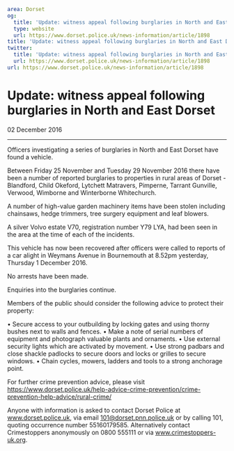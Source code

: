 ```yaml
area: Dorset
og:
  title: 'Update: witness appeal following burglaries in North and East Dorset'
  type: website
  url: https://www.dorset.police.uk/news-information/article/1898
title: 'Update: witness appeal following burglaries in North and East Dorset |'
twitter:
  title: 'Update: witness appeal following burglaries in North and East Dorset'
  url: https://www.dorset.police.uk/news-information/article/1898
url: https://www.dorset.police.uk/news-information/article/1898
```

# Update: witness appeal following burglaries in North and East Dorset

02 December 2016

* * *

Officers investigating a series of burglaries in North and East Dorset have found a vehicle.

Between Friday 25 November and Tuesday 29 November 2016 there have been a number of reported burglaries to properties in rural areas of Dorset - Blandford, Child Okeford, Lytchett Matravers, Pimperne, Tarrant Gunville, Verwood, Wimborne and Winterborne Whitechurch.

A number of high-value garden machinery items have been stolen including chainsaws, hedge trimmers, tree surgery equipment and leaf blowers.

A silver Volvo estate V70, registration number Y79 LYA, had been seen in the area at the time of each of the incidents.

This vehicle has now been recovered after officers were called to reports of a car alight in Weymans Avenue in Bournemouth at 8.52pm yesterday, Thursday 1 December 2016.

No arrests have been made.

Enquiries into the burglaries continue.

Members of the public should consider the following advice to protect their property:

• Secure access to your outbuilding by locking gates and using thorny bushes next to walls and fences.
• Make a note of serial numbers of equipment and photograph valuable plants and ornaments.
• Use external security lights which are activated by movement.
• Use strong padbars and close shackle padlocks to secure doors and locks or grilles to secure windows.
• Chain cycles, mowers, ladders and tools to a strong anchorage point.

For further crime prevention advice, please visit https://www.dorset.police.uk/help-advice-crime-prevention/crime-prevention-help-advice/rural-crime/

Anyone with information is asked to contact Dorset Police at www.dorset.police.uk, via email 101@dorset.pnn.police.uk or by calling 101, quoting occurrence number 55160179585. Alternatively contact Crimestoppers anonymously on 0800 555111 or via www.crimestoppers-uk.org.

